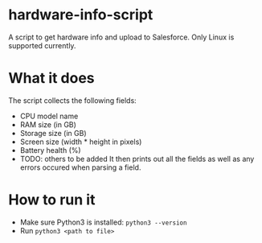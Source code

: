 # hardware-info-script
A script to get hardware info and upload to Salesforce. Only Linux is supported currently.

# What it does
The script collects the following fields:
- CPU model name
- RAM size (in GB)
- Storage size (in GB)
- Screen size (width * height in pixels)
- Battery health (%)
- TODO: others to be added
It then prints out all the fields as well as any errors occured when parsing a field.

# How to run it
- Make sure Python3 is installed: `python3 --version`
- Run `python3 <path to file>`


